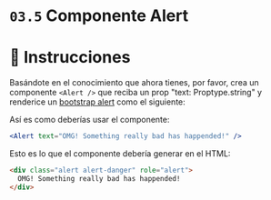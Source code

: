 # `03.5` Componente Alert

# :speech_balloon: Instrucciones

Basándote en el conocimiento que ahora tienes, por favor, crea un componente `<Alert />` que reciba un prop "text: Proptype.string" y renderice un [bootstrap alert](https://getbootstrap.com/docs/4.0/components/alerts/#examples) como el siguiente:

Así es como deberías usar el componente:
```jsx
<Alert text="OMG! Something really bad has happended!" />
```
Esto es lo que el componente debería generar en el HTML:

```html
<div class="alert alert-danger" role="alert">
  OMG! Something really bad has happended!
</div>
```